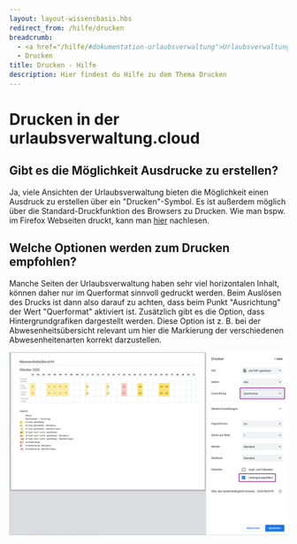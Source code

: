 ```yaml
---
layout: layout-wissensbasis.hbs
redirect_from: /hilfe/drucken
breadcrumb:
  - <a href="/hilfe/#dokumentation-urlaubsverwaltung">Urlaubsverwaltung</a>
  - Drucken
title: Drucken - Hilfe
description: Hier findest du Hilfe zu dem Thema Drucken
---
```


# Drucken in der urlaubsverwaltung.cloud

## Gibt es die Möglichkeit Ausdrucke zu erstellen?

Ja, viele Ansichten der Urlaubsverwaltung bieten die Möglichkeit einen Ausdruck zu erstellen über ein "Drucken"-Symbol. Es ist außerdem möglich über die
Standard-Druckfunktion des Browsers zu Drucken. Wie man bspw. im Firefox
Webseiten druckt, kann man [hier](https://support.mozilla.org/de/kb/Eine-Webseite-drucken) nachlesen.

## Welche Optionen werden zum Drucken empfohlen?

Manche Seiten der Urlaubsverwaltung haben sehr viel horizontalen Inhalt, können
daher nur im Querformat sinnvoll gedruckt werden. Beim Auslösen des Drucks ist dann also
darauf zu achten, dass beim Punkt "Ausrichtung" der Wert "Querformat" aktiviert
ist. Zusätzlich gibt es die Option, dass Hintergrundgrafiken dargestellt werden. Diese Option ist z. B. bei der Abwesenheitsübersicht relevant um hier die Markierung der verschiedenen Abwesenheitenarten korrekt darzustellen.

![](seite_einrichten.png)
